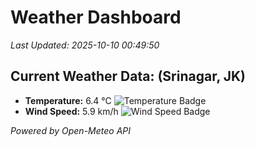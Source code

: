 
# Weather Dashboard

_Last Updated: 2025-10-10 00:49:50_

## Current Weather Data: (Srinagar, JK)
- **Temperature:** 6.4 °C ![Temperature Badge](https://img.shields.io/badge/Temperature-Low%20Temp-blue)
- **Wind Speed:** 5.9 km/h ![Wind Speed Badge](https://img.shields.io/badge/Wind%20Speed-Light%20Wind-blue)

*Powered by Open-Meteo API*
